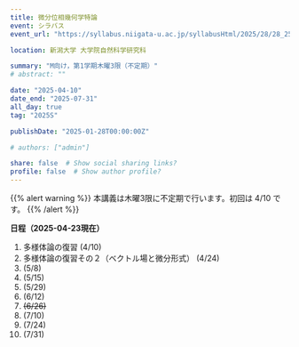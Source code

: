 ```yaml
---
title: 微分位相幾何学特論
event: シラバス
event_url: "https://syllabus.niigata-u.ac.jp/syllabusHtml/2025/28/28_250F3163_ja_JP.html"

location: 新潟大学 大学院自然科学研究科

summary: "M向け，第1学期木曜3限（不定期）"
# abstract: ""

date: "2025-04-10"
date_end: "2025-07-31"
all_day: true
tag: "2025S"

publishDate: "2025-01-28T00:00:00Z"

# authors: ["admin"]

share: false  # Show social sharing links?
profile: false  # Show author profile?
---
```

{{% alert warning %}}
本講義は木曜3限に不定期で行います。初回は 4/10 です。
{{% /alert %}}

**日程（2025-04-23現在）**
1. 多様体論の復習 (4/10)
2. 多様体論の復習その２（ベクトル場と微分形式） (4/24)
3. (5/8)
4. (5/15)
5. (5/29)
6. (6/12)
7. ~~(6/26)~~
8. (7/10)
9. (7/24)
10. (7/31)
